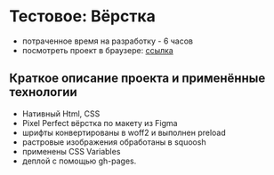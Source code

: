# Тестовое: Вёрстка

- потраченное время на разработку - 6 часов
- посмотреть проект в браузере: [ссылка](https://filippoussis.github.io/pyrus-test/)

## Краткое описание проекта и применённые технологии
- Нативный Html, CSS
- Pixel Perfect вёрстка по макету из Figma
- шрифты конвертированы в woff2 и выполнен preload
- растровые изображения обработаны в squoosh
- применены CSS Variables
- деплой с помощью gh-pages.
